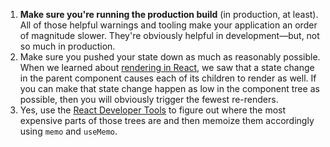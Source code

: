 1. **Make sure you're running the production build** (in production, at least). All of those helpful warnings and tooling make your application an order of magnitude slower. They're obviously helpful in development—but, not so much in production.
2. Make sure you pushed your state down as much as reasonably possible. When we learned about [rendering in React](Rendering%20in%20React.md), we saw that a state change in the parent component causes each of its children to render as well. If you can make that state change happen as low in the component tree as possible, then you will obviously trigger the fewest re-renders.
3. Yes, use the [React Developer Tools](React%20Developer%20Tools.md) to figure out where the most expensive parts of those trees are and then memoize them accordingly using `memo` and `useMemo`.